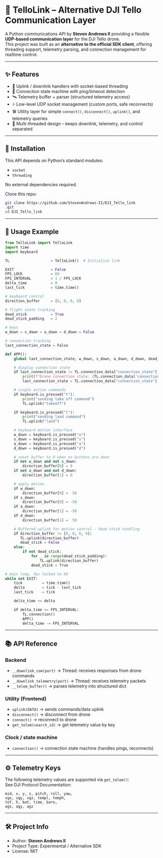 # 🚁 TelloLink – Alternative DJI Tello Communication Layer  

A Python communications API by **Steven Andrews II** providing a flexible **UDP-based communication layer** for the DJI Tello drone.  
This project was built as an **alternative to the official SDK client**, offering threading support, telemetry parsing, and connection management for realtime control.  

---

## ✨ Features  

- 📡 Uplink / downlink handlers with socket-based threading  
- 🔄 Connection state machine with ping/timeout detection  
- 🛰️ Telemetry buffer + parser (structured telemetry access)  
- ⚡ Low-level UDP socket management (custom ports, safe reconnects)  
- 🛠️ Utility layer for simple `connect()`, `disconnect()`, `uplink()`, and telemetry queries  
- 🔌 Multi-threaded design – keeps downlink, telemetry, and control separated  

---

## 🚀 Installation  

This API depends on Python’s standard modules:  

- `socket`  
- `threading`  

No external dependencies required.  

Clone this repo:  

```bash
git clone https://github.com/StevenAndrews-II/DJI_Tello_link
.git
cd DJI_Tello_link
```

---

## 📖 Usage Example  

```python
from TelloLink import TelloLink
import time
import keyboard

TL                   = TelloLink()  # Initialize link

EXIT                 = False
FPS_LOCK             = 60
FPS_INTERVAL         = 1 / FPS_LOCK
delta_time           = 0
last_tick            = time.time()

# keyboard control
direction_buffer     = [0, 0, 0, 0]

# flight state tracking
dead_stick           = True
dead_stick_padding   = 2

# keys
w_down = s_down = a_down = d_down = False

# connection tracking
last_connection_state = False

def APP():
    global last_connection_state, w_down, s_down, a_down, d_down, dead_stick

    # display connection state
    if last_connection_state != TL.connection_data["connection_state"]:
        print(f"Drone connection state: {TL.connection_data['connection_state']}")
        last_connection_state = TL.connection_data["connection_state"]

    # single action commands
    if keyboard.is_pressed("t"):
        print("sending take off command")
        TL.uplink("takeoff")

    if keyboard.is_pressed("l"):
        print("sending land command")
        TL.uplink("land")

    # keyboard motion interface
    w_down = keyboard.is_pressed("w")
    s_down = keyboard.is_pressed("s")
    a_down = keyboard.is_pressed("a")
    d_down = keyboard.is_pressed("d")

    # reset buffer to 0 when no buttons are down
    if not w_down and not s_down:
        direction_buffer[0] = 0
    if not a_down and not d_down:
        direction_buffer[1] = 0

    # apply motion
    if w_down:
        direction_buffer[0] =  50
    if s_down:
        direction_buffer[0] = -50
    if a_down:
        direction_buffer[1] = -50
    if d_down:
        direction_buffer[1] =  50

    # Buffered uplink for motion control - dead stick handling 
    if direction_buffer != [0, 0, 0, 0]:
       TL.uplink(direction_buffer)
       dead_stick = False
    else:
        if not dead_stick:
            for _ in range(dead_stick_padding):
                TL.uplink(direction_buffer)
            dead_stick = True

# main loop, fps locked to 60
while not EXIT:
    tick         = time.time()
    delta        = tick - last_tick
    last_tick    = tick

    delta_time += delta

    if delta_time >= FPS_INTERVAL:
        TL.connection()
        APP()
        delta_time -= FPS_INTERVAL


```

---


## 📚 API Reference  

### Backend  
- `__downlink_com(port)` → Thread: receives responses from drone commands  
- `__downlink_telemetry(port)` → Thread: receives telemetry packets  
- `__telem_buffer()` → parses telemetry into structured dict  

### Utility (Frontend)  
- `uplink(DATA)` → sends commands/data uplink  
- `disconnect()` → disconnect from drone  
- `connect()` → reconnect to drone  
- `get_telem(search_id)` → get telemetry value by key

### Clock / state machine
- `connection()` → connection state machine (handles pings, reconnects)  

---

## ⚙️ Telemetry Keys  

The following telemetry values are supported via `get_telem()`:  
See DJI Protocol Documentation: 

```
mid, x, y, z, pitch, roll, yaw, 
vgx, vgy, vgz, templ, temph, 
tof, h, bat, time, baro, 
agx, agy, agz
```

---

## 🛠️ Project Info  

- Author: **Steven Andrews II**  
- Project Type: Experimental / Alternative SDK  
- License: MIT 
